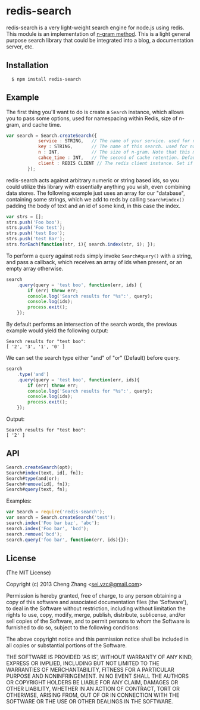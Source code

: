 # redis-search

  redis-search is a very light-weight search engine for node.js using redis. This module is an implementation of [n-gram method](http://en.wikipedia.org/wiki/N-gram). This is a light general purpose search library that could be integrated into a blog, a documentation server, etc.

## Installation

      $ npm install redis-search

## Example

The first thing you'll want to do is create a `Search` instance, which allows you to pass some options, used for namespacing within Redis, size of n-gram, and cache time.
```js
var search = Search.createSearch({
            service : STRING,   // The name of your service. used for namespacing. Default 'search'.
            key : STRING,       // The name of this search. used for namespacing. So that you may have several searches in the same db. Default 'ngram'.
            n : INT,            // The size of n-gram. Note that this method cannot match the word which length shorter then this size. Default '3'.
            cahce_time : INT,   // The second of cache retention. Default '60'.
            client : REDIS CLIENT // The redis client instance. Set if you want customize redis connect. Default connect to local.
        });
```

 redis-search acts against arbitrary numeric or string based ids, so you could utilize this library with essentially anything you wish, even combining data stores. The following example just uses an array for our "database", containing some strings, which we add to reds by calling `Search#index()` padding the body of text and an id of some kind, in this case the index.

```js
var strs = [];
strs.push('Foo boo');
strs.push('Foo test');
strs.push('test Boo');
strs.push('test Bar');
strs.forEach(function(str, i){ search.index(str, i); });
```

 To perform a query against reds simply invoke `Search#query()` with a string, and pass a callback, which receives an array of ids when present, or an empty array otherwise.

```js
search
    .query(query = 'test boo', function(err, ids) {
        if (err) throw err;
        console.log('Search results for "%s":', query);
        console.log(ids);
        process.exit();
    });
```

 By default performs an intersection of the search words, the previous example would yield the following output:

```
Search results for "test boo":
[ '2', '3', '1', '0' ]
```
 We can set the search type either "and" of "or" (Default) before query.

```js
search
    .type('and')
    .query(query = 'test boo', function(err, ids){
        if (err) throw err;
        console.log('Search results for "%s":', query);
        console.log(ids);
        process.exit();
    });
```
 Output:
```
Search results for "test boo":
[ '2' ]
```

## API

```js
Search.createSearch(opt);
Search#index(text, id[, fn]);
Search#type(and|or);
Search#remove(id[, fn]);
Search#query(text, fn);
```

 Examples:

```js
var Search = require('redis-search');
var search = Search.createSearch('test');
search.index('Foo bar baz', 'abc');
search.index('Foo bar', 'bcd');
search.remove('bcd');
search.query('foo bar', function(err, ids){});
```
## License 

(The MIT License)

Copyright (c) 2013 Cheng Zhang &lt;sei.vzc@gmail.com&gt;

Permission is hereby granted, free of charge, to any person obtaining
a copy of this software and associated documentation files (the
'Software'), to deal in the Software without restriction, including
without limitation the rights to use, copy, modify, merge, publish,
distribute, sublicense, and/or sell copies of the Software, and to
permit persons to whom the Software is furnished to do so, subject to
the following conditions:

The above copyright notice and this permission notice shall be
included in all copies or substantial portions of the Software.

THE SOFTWARE IS PROVIDED 'AS IS', WITHOUT WARRANTY OF ANY KIND,
EXPRESS OR IMPLIED, INCLUDING BUT NOT LIMITED TO THE WARRANTIES OF
MERCHANTABILITY, FITNESS FOR A PARTICULAR PURPOSE AND NONINFRINGEMENT.
IN NO EVENT SHALL THE AUTHORS OR COPYRIGHT HOLDERS BE LIABLE FOR ANY
CLAIM, DAMAGES OR OTHER LIABILITY, WHETHER IN AN ACTION OF CONTRACT,
TORT OR OTHERWISE, ARISING FROM, OUT OF OR IN CONNECTION WITH THE
SOFTWARE OR THE USE OR OTHER DEALINGS IN THE SOFTWARE.

